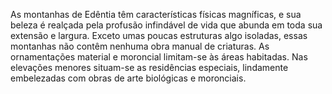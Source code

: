 ﻿As montanhas de Edêntia têm características físicas magníficas, e sua beleza é realçada pela profusão infindável de vida que abunda em toda sua extensão e largura. Exceto umas poucas estruturas algo isoladas, essas montanhas não contêm nenhuma obra manual de criaturas. As ornamentações material e moroncial limitam-se às áreas habitadas. Nas elevações menores situam-se as residências especiais, lindamente embelezadas com obras de arte biológicas e moronciais.
